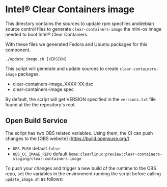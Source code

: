 # Intel® Clear Containers image

This directory contains the sources to update rpm specfiles anddebian source
control files to generate ``clear-containers-image`` the mini-os image needed
to boot Intel® Clear Containers.

With these files we generated Fedora and Ubuntu packages for this component.

``./update_image.sh [VERSION]``

This script will generate and update sources to create
``clear-containers-image`` packages.

  * clear-containers-image_XXXX-XX.dsc
  * clear-containers-image.spec

By default, the script will get VERSION specified in the ``versions.txt`` file
found at the the repository's root.

Open Build Service
------------------

The script has two OBS related variables. Using them, the CI can push changes
to the [OBS website] (https://build.opensuse.org/).

  * ``OBS_PUSH`` default ``false``
  * ``OBS_CC_IMAGE_REPO`` default ``home:clearlinux:preview:clear-containers-staging/clear-containers-image``

To push your changes and trigger a new build of the runtime to the OBS repo,
set the variables in the environment running the script before calling
``update_image.sh`` as follows:

